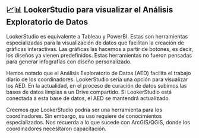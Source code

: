 ## 📈📊 LookerStudio para visualizar el Análisis Exploratorio de Datos 

LookerStudio es equivalente a Tableau y PowerBI.
Estas son herramientas especializadas para la visualización de datos que facilitan la creación de gráficas interactivas.
Las gráficas las hacemos a partir de botones, es decir, los diseños ya vienen predefinidos.
Estas herramientas no fueron pensadas para generar infografías con diseño personalizado.

Hemos notado que el Análisis Exploratorio de Datos (AED) facilita el trabajo diario de los coordinadores.
LookerStudio sería una opción para visualizar los AED.
En la actualidad, en el proceso de curación de datos subimos las bases de datos limpias a un Drive compartido.
Si LookerStudio está conectada a esta base de datos, el AED se mantendrá actualizado.

Creemos que LookerStudio podría ser una herramienta para los coordinadores.
Sin embargo, su uso requiere de conocimientos especializados.
Nos recuerda a lo que sucede con ArcGIS/QGIS, donde los coordinadores necesitaron capacitación.
